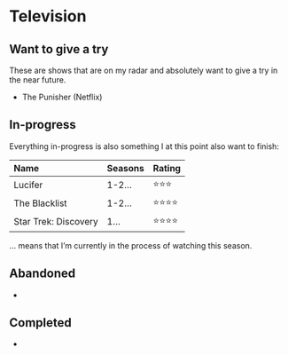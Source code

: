 # Television

## Want to give a try

These are shows that are on my radar and absolutely want to give a try in the near future.

- The Punisher (Netflix)



## In-progress

Everything in-progress is also something I at this point also want to finish:

| Name | Seasons | Rating |
|:--|:--|:--|
| Lucifer | 1-2… | ⭐️⭐️⭐️ |
| The Blacklist | 1-2… | ⭐️⭐️⭐️⭐️ |
| Star Trek: Discovery | 1… | ⭐️⭐️⭐️⭐️ |

… means that I’m currently in the process of watching this season.


## Abandoned

-


## Completed

-